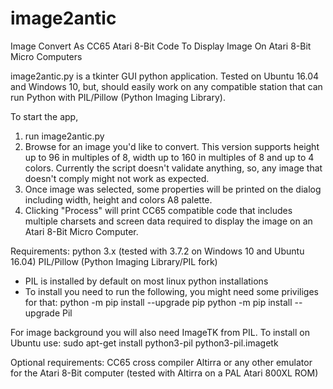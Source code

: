# image2antic
Image Convert As CC65 Atari 8-Bit Code To Display Image On Atari 8-Bit Micro Computers 

image2antic.py is a tkinter GUI python application.
Tested on Ubuntu 16.04 and Windows 10, but, should easily work on any compatible station that can run Python with PIL/Pillow (Python Imaging Library).

To start the app, 
1. run image2antic.py
2. Browse for an image you'd like to convert. This version supports height up to 96 in multiples of 8, width up to 160 in multiples of 8 and up to 4 colors. Currently the script doesn't validate anything, so, any image that doesn't comply might not work as expected.
3. Once image was selected, some properties will be printed on the dialog including width, height and colors A8 palette.
4. Clicking "Process" will print CC65 compatible code that includes multiple charsets and screen data required to display the image on an Atari 8-Bit Micro Computer.

Requirements:
python 3.x (tested with 3.7.2 on Windows 10 and Ubuntu 16.04)
PIL/Pillow (Python Imaging Library/PIL fork)
- PIL is installed by default on most linux python installations
- To install you need to run the following, you might need some priviliges for that:
python -m pip install --upgrade pip
python -m pip install --upgrade Pil

For image background you will also need ImageTK from PIL. To install on Ubuntu use:
sudo apt-get install python3-pil python3-pil.imagetk

Optional requirements:
CC65 cross compiler
Altirra or any other emulator for the Atari 8-Bit computer (tested with Altirra on a PAL Atari 800XL ROM)
